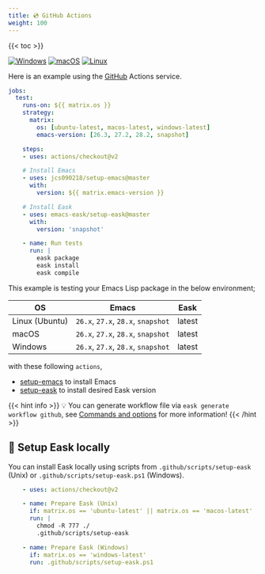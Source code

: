 ```yaml
---
title: 💿 GitHub Actions
weight: 100
---
```


{{< toc >}}

[![Windows](https://img.shields.io/badge/-Windows-lightblue?logo=windows&style=flat&logoColor=blue)](#)
[![macOS](https://img.shields.io/badge/-macOS-lightgrey?logo=apple&style=flat&logoColor=white)](#)
[![Linux](https://img.shields.io/badge/-Linux-fcc624?logo=linux&style=flat&logoColor=black)](#)

Here is an example using the [GitHub](https://github.com/) Actions service.

```yml
jobs:
  test:
    runs-on: ${{ matrix.os }}
    strategy:
      matrix:
        os: [ubuntu-latest, macos-latest, windows-latest]
        emacs-version: [26.3, 27.2, 28.2, snapshot]

    steps:
    - uses: actions/checkout@v2

    # Install Emacs
    - uses: jcs090218/setup-emacs@master
      with:
        version: ${{ matrix.emacs-version }}

    # Install Eask
    - uses: emacs-eask/setup-eask@master
      with:
        version: 'snapshot'

    - name: Run tests
      run: |
        eask package
        eask install
        eask compile
```

This example is testing your Emacs Lisp package in the below environment;

| OS             | Emacs                              | Eask   |
|----------------|------------------------------------|--------|
| Linux (Ubuntu) | `26.x`, `27.x`, `28.x`, `snapshot` | latest |
| macOS          | `26.x`, `27.x`, `28.x`, `snapshot` | latest |
| Windows        | `26.x`, `27.x`, `28.x`, `snapshot` | latest |

with these following `actions`,

* [setup-emacs](https://github.com/jcs090218/setup-emacs) to install Emacs
* [setup-eask](https://github.com/emacs-eask/setup-eask) to install desired Eask version

{{< hint info >}}
💡 You can generate workflow file via `eask generate workflow github`, see 
[Commands and options](https://emacs-eask.github.io/Getting-Started/Commands-and-options/#-eask-generate-workflow-github)
for more information!
{{< /hint >}}

## 💾 Setup Eask locally

You can install Eask locally using scripts from `.github/scripts/setup-eask` (Unix)
or `.github/scripts/setup-eask.ps1` (Windows).

```yml
    - uses: actions/checkout@v2

    - name: Prepare Eask (Unix)
      if: matrix.os == 'ubuntu-latest' || matrix.os == 'macos-latest'
      run: |
        chmod -R 777 ./
        .github/scripts/setup-eask

    - name: Prepare Eask (Windows)
      if: matrix.os == 'windows-latest'
      run: .github/scripts/setup-eask.ps1
```
